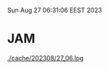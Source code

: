 Sun Aug 27 06:31:06 EEST 2023
# JAM
<a href='./cache/202308/27_06.log'>./cache/202308/27_06.log</a>
